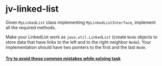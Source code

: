 # jv-linked-list

Given `MyLinkedList` class implementing `MyLinkedListInterface`, implement all the required methods.

Make your LinkedList work as `java.util.LinkedList` (create `Node` objects to store data that have links to the left and to the right neighbor `Node`).
Your implementation should have two pointers to the first and the last `Node`.

#### [Try to avoid these common mistakes while solving task](./checklist.md)

